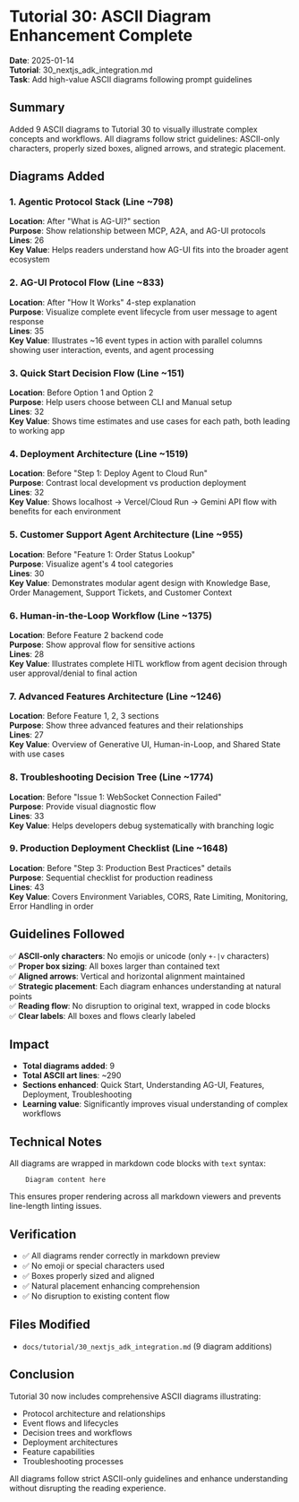 # Tutorial 30: ASCII Diagram Enhancement Complete

**Date**: 2025-01-14  
**Tutorial**: 30_nextjs_adk_integration.md  
**Task**: Add high-value ASCII diagrams following prompt guidelines

## Summary

Added 9 ASCII diagrams to Tutorial 30 to visually illustrate complex concepts and workflows. All diagrams follow strict guidelines: ASCII-only characters, properly sized boxes, aligned arrows, and strategic placement.

## Diagrams Added

### 1. Agentic Protocol Stack (Line ~798)
**Location**: After "What is AG-UI?" section  
**Purpose**: Show relationship between MCP, A2A, and AG-UI protocols  
**Lines**: 26  
**Key Value**: Helps readers understand how AG-UI fits into the broader agent ecosystem

### 2. AG-UI Protocol Flow (Line ~833)
**Location**: After "How It Works" 4-step explanation  
**Purpose**: Visualize complete event lifecycle from user message to agent response  
**Lines**: 35  
**Key Value**: Illustrates ~16 event types in action with parallel columns showing user interaction, events, and agent processing

### 3. Quick Start Decision Flow (Line ~151)
**Location**: Before Option 1 and Option 2  
**Purpose**: Help users choose between CLI and Manual setup  
**Lines**: 32  
**Key Value**: Shows time estimates and use cases for each path, both leading to working app

### 4. Deployment Architecture (Line ~1519)
**Location**: Before "Step 1: Deploy Agent to Cloud Run"  
**Purpose**: Contrast local development vs production deployment  
**Lines**: 32  
**Key Value**: Shows localhost → Vercel/Cloud Run → Gemini API flow with benefits for each environment

### 5. Customer Support Agent Architecture (Line ~955)
**Location**: Before "Feature 1: Order Status Lookup"  
**Purpose**: Visualize agent's 4 tool categories  
**Lines**: 30  
**Key Value**: Demonstrates modular agent design with Knowledge Base, Order Management, Support Tickets, and Customer Context

### 6. Human-in-the-Loop Workflow (Line ~1375)
**Location**: Before Feature 2 backend code  
**Purpose**: Show approval flow for sensitive actions  
**Lines**: 28  
**Key Value**: Illustrates complete HITL workflow from agent decision through user approval/denial to final action

### 7. Advanced Features Architecture (Line ~1246)
**Location**: Before Feature 1, 2, 3 sections  
**Purpose**: Show three advanced features and their relationships  
**Lines**: 27  
**Key Value**: Overview of Generative UI, Human-in-Loop, and Shared State with use cases

### 8. Troubleshooting Decision Tree (Line ~1774)
**Location**: Before "Issue 1: WebSocket Connection Failed"  
**Purpose**: Provide visual diagnostic flow  
**Lines**: 33  
**Key Value**: Helps developers debug systematically with branching logic

### 9. Production Deployment Checklist (Line ~1648)
**Location**: Before "Step 3: Production Best Practices" details  
**Purpose**: Sequential checklist for production readiness  
**Lines**: 43  
**Key Value**: Covers Environment Variables, CORS, Rate Limiting, Monitoring, Error Handling in order

## Guidelines Followed

✅ **ASCII-only characters**: No emojis or unicode (only `+-|v` characters)  
✅ **Proper box sizing**: All boxes larger than contained text  
✅ **Aligned arrows**: Vertical and horizontal alignment maintained  
✅ **Strategic placement**: Each diagram enhances understanding at natural points  
✅ **Reading flow**: No disruption to original text, wrapped in code blocks  
✅ **Clear labels**: All boxes and flows clearly labeled

## Impact

- **Total diagrams added**: 9
- **Total ASCII art lines**: ~290
- **Sections enhanced**: Quick Start, Understanding AG-UI, Features, Deployment, Troubleshooting
- **Learning value**: Significantly improves visual understanding of complex workflows

## Technical Notes

All diagrams are wrapped in markdown code blocks with `text` syntax:

```text
    Diagram content here
```

This ensures proper rendering across all markdown viewers and prevents line-length linting issues.

## Verification

- ✅ All diagrams render correctly in markdown preview
- ✅ No emoji or special characters used
- ✅ Boxes properly sized and aligned
- ✅ Natural placement enhancing comprehension
- ✅ No disruption to existing content flow

## Files Modified

- `docs/tutorial/30_nextjs_adk_integration.md` (9 diagram additions)

## Conclusion

Tutorial 30 now includes comprehensive ASCII diagrams illustrating:
- Protocol architecture and relationships
- Event flows and lifecycles
- Decision trees and workflows
- Deployment architectures
- Feature capabilities
- Troubleshooting processes

All diagrams follow strict ASCII-only guidelines and enhance understanding without disrupting the reading experience.
